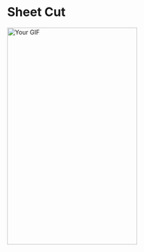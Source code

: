 # Sheet Cut

<img src="./public/SheetCutExample.gif" alt="Your GIF" style="width: 300px; height: 500px;">
